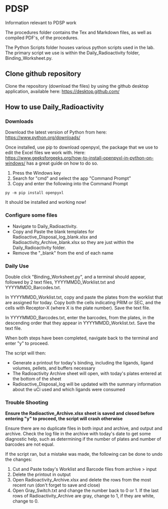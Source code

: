 # PDSP
 Information relevant to PDSP work

 The procedures folder contains the Tex and Markdown files, as well as compiled PDF's, of the procedures.

 The Python Scripts folder houses various python scripts used in the lab. The primary script we use is within the Daily_Radioactivity folder, Binding_Worksheet.py.

## Clone github repository
Clone the repository (download the files) by using the github desktop application, available here: https://desktop.github.com/


## How to use Daily_Radioactivity
### Downloads
Download the latest version of Python from here: https://www.python.org/downloads/

Once installed, use pip to download openpyxl, the package that we use to edit the Excel files we work with. Here: https://www.geeksforgeeks.org/how-to-install-openpyxl-in-python-on-windows/ has a great guide on how to do so.

1. Press the Windows key
2. Search for "cmd" and select the app "Command Prompt"
3. Copy and enter the following into the Command Prompt
```
py -m pip install openpyxl
```
It should be installed and working now!

### Configure some files
- Navigate to Daily_Radioactivity.
- Copy and Paste the blank templates for Radioactive_Disposal_log_blank.xlsx and Radioactivity_Archive_blank.xlsx so they are just within the Daily_Radioactivity folder.
- Remove the "_blank" from the end of each name

### Daily Use
Double click "Binding_Worksheet.py", and a terminal should appear, followed by 2 text files, YYYYMMDD_Worklist.txt and YYYYMMDD_Barcodes.txt.

In YYYYMMDD_Worklist.txt, copy and paste the plates from the worklist that are assigned for today. Copy both the cells indicating PRIM or SEC, and the cells with Receptor-X (where X is the plate number). Save the text file.

In YYYYMMDD_Barcodes.txt, enter the barcodes, from the plates, in the descending order that they appear in YYYYMMDD_Worklist.txt. Save the text file.

When both steps have been completed, navigate back to the terminal and enter "y" to proceed.

The script will then:
- Generate a printout for today's binding, including the ligands, ligand volumes, pellets, and buffers necessary
- The Radioactivity Archive sheet will open, with today's plates entered at the bottom of the sheet
- Radioactive_Disposal_log will be updated with the summary information about the uCi used and which ligands were consumed

### Trouble Shooting
**Ensure the Radioactive_Archive.xlsx sheet is saved and closed before entering "y" to proceed, the script will crash otherwise**

Ensure there are no duplicate files in both input and archive, and output and archive. Check the log file in the archive with today's date to get some diagnostic help, such as determining if the number of plates and number of barcodes are not equal.

If the script ran, but a mistake was made, the following can be done to undo the changes:
1. Cut and Paste today's Worklist and Barcode files from archive > input
2. Delete the printout in output
3. Open Radioactivity_Archive.xlsx and delete the rows from the most recent run (don't forget to save and close)
4. Open Gray_Switch.txt and change the number back to 0 or 1. If the last rows of Radioactivity_Archive are gray, change to 1, if they are white, change to 0.
